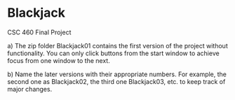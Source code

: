 # Blackjack
CSC 460 Final Project 

a) The zip folder Blackjack01 contains the first version of the project without functionality. You can only click buttons from the start window to achieve focus from one window to the next. 

b) Name the later versions with their appropriate numbers. For example, the second one as Blackjack02, the third one Blackjack03, etc. to keep track of major changes.
